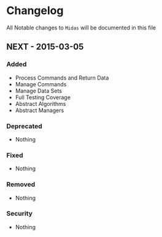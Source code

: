 # Changelog

All Notable changes to `Midas` will be documented in this file

## NEXT - 2015-03-05

### Added
- Process Commands and Return Data
- Manage Commands
- Manage Data Sets
- Full Testing Coverage
- Abstract Algorithms
- Abstract Managers

### Deprecated
- Nothing

### Fixed
- Nothing

### Removed
- Nothing

### Security
- Nothing
